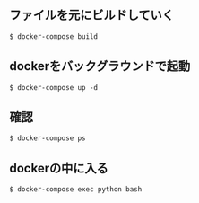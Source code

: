 ## ファイルを元にビルドしていく
```
$ docker-compose build
```
## dockerをバックグラウンドで起動
```
$ docker-compose up -d 
```
## 確認
```
$ docker-compose ps 
```
## dockerの中に入る
```
$ docker-compose exec python bash
```

